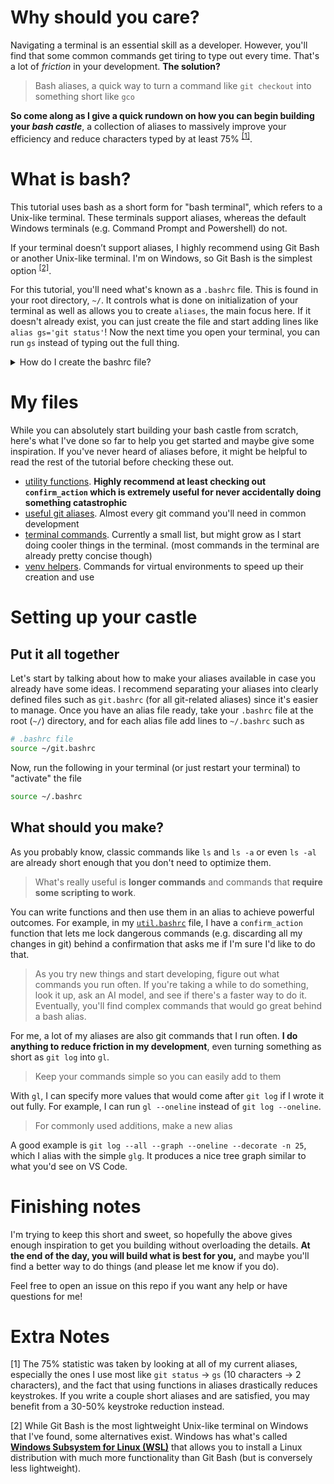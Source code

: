 # Why should you care?
Navigating a terminal is an essential skill as a developer. However, you'll find that some common commands get tiring to type out every time. That's a lot of *friction* in your development. **The solution?**

> Bash aliases, a quick way to turn a command like `git checkout` into something short like `gco`

**So come along as I give a quick rundown on how you can begin building your *bash castle***, a collection of aliases to massively improve your efficiency and reduce characters typed by at least 75\% <sup>[\[1\]](#extra-resources)</sup>.

# What is bash?
This tutorial uses bash as a short form for "bash terminal", which refers to a Unix-like terminal. These terminals support aliases, whereas the default Windows terminals (e.g. Command Prompt and Powershell) do not.

If your terminal doesn’t support aliases, I highly recommend using Git Bash or another Unix-like terminal. I'm on Windows, so Git Bash is the simplest option <sup>[\[2\]](#extra-resources)</sup>.

For this tutorial, you'll need what's known as a `.bashrc` file. This is found in your root directory, `~/`. It controls what is done on initialization of your terminal as well as allows you to create `aliases`, the main focus here. If it doesn't already exist, you can just create the file and start adding lines like `alias gs='git status'`! Now the next time you open your terminal, you can run `gs` instead of typing out the full thing.

<details>
    <summary>How do I create the bashrc file?</summary>

    cd ~
    vim .bashrc
    # if you don't have vim, nano and vi are other text editors you can use

</details>

# My files
While you can absolutely start building your bash castle from scratch, here's what I've done so far to help you get started and maybe give some inspiration. If you've never heard of aliases before, it might be helpful to read the rest of the tutorial before checking these out.

- [utility functions](./helper-files/bash/util.bashrc). **Highly recommend at least checking out `confirm_action` which is extremely useful for never accidentally doing something catastrophic**
- [useful git aliases](./helper-files/bash/git.bashrc). Almost every git command you'll need in common development
- [terminal commands](./helper-files/bash/terminal.bashrc). Currently a small list, but might grow as I start doing cooler things in the terminal. (most commands in the terminal are already pretty concise though)
- [venv helpers](./helper-files/bash/venv.bashrc). Commands for virtual environments to speed up their creation and use

# Setting up your castle
## Put it all together
Let's start by talking about how to make your aliases available in case you already have some ideas. I recommend separating your aliases into clearly defined files such as `git.bashrc` (for all git-related aliases) since it's easier to manage. Once you have an alias file ready, take your `.bashrc` file at the root (`~/`) directory, and for each alias file add lines to `~/.bashrc` such as
```bash
# .bashrc file
source ~/git.bashrc
```
Now, run the following in your terminal (or just restart your terminal) to "activate" the file
```bash
source ~/.bashrc
```

## What should you make?
As you probably know, classic commands like `ls` and `ls -a` or even `ls -al` are already short enough that you don't need to optimize them.
> What's really useful is **longer commands** and commands that **require some scripting to work**.

You can write functions and then use them in an alias to achieve powerful outcomes. For example, in my [`util.bashrc`](./helper-files/bash/util.bashrc) file, I have a `confirm_action` function that lets me lock dangerous commands (e.g. discarding all my changes in git) behind a confirmation that asks me if I'm sure I'd like to do that.

> As you try new things and start developing, figure out what commands you run often. If you're taking a while to do something, look it up, ask an AI model, and see if there's a faster way to do it. Eventually, you'll find complex commands that would go great behind a bash alias.

For me, a lot of my aliases are also git commands that I run often. **I do anything to reduce friction in my development**, even turning something as short as `git log` into `gl`.
> Keep your commands simple so you can easily add to them

With `gl`, I can specify more values that would come after `git log` if I wrote it out fully. For example, I can run `gl --oneline` instead of `git log --oneline`.

> For commonly used additions, make a new alias

A good example is `git log --all --graph --oneline --decorate -n 25`, which I alias with the simple `glg`. It produces a nice tree graph similar to what you'd see on VS Code.

# Finishing notes
I'm trying to keep this short and sweet, so hopefully the above gives enough inspiration to get you building without overloading the details. **At the end of the day, you will build what is best for you,** and maybe you'll find a better way to do things (and please let me know if you do).  

Feel free to open an issue on this repo if you want any help or have questions for me!

# Extra Notes
\[1\] The 75% statistic was taken by looking at all of my current aliases, especially the ones I use most like `git status` &#8594; `gs` (10 characters &#8594; 2 characters), and the fact that using functions in aliases drastically reduces keystrokes. If you write a couple short aliases and are satisfied, you may benefit from a 30-50% keystroke reduction instead.

\[2\] While Git Bash is the most lightweight Unix-like terminal on Windows that I've found, some alternatives exist. Windows has what's called [**Windows Subsystem for Linux (WSL)**](https://learn.microsoft.com/en-us/windows/wsl/install) that allows you to install a Linux distribution with much more functionality than Git Bash (but is conversely less lightweight).
